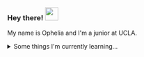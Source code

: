 ### Hey there!  <img src="https://raw.githubusercontent.com/MartinHeinz/MartinHeinz/master/wave.gif" width="30px">
My name is Ophelia and I'm a junior at UCLA.


<details>
  <summary>Some things I'm currently learning...</summary>
  <br>

  - Front-end + full stack development
  - Computer vision and image registration
  
  <br><br>
</details>


<!--
**opheliayzx/opheliayzx** is a ✨ _special_ ✨ repository because its `README.md` (this file) appears on your GitHub profile.

Here are some ideas to get you started:

- 🔭 I’m currently working on ...
- 🌱 I’m currently learning ...
- 👯 I’m looking to collaborate on ...
- 🤔 I’m looking for help with ...
- 💬 Ask me about ...
- 📫 How to reach me: ...
- 😄 Pronouns: ...
- ⚡ Fun fact: ...
-->
